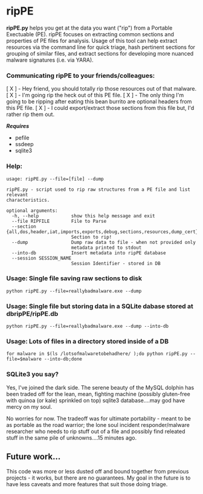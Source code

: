 ripPE
==========

**ripPE.py** helps you get at the data you want ("rip") from a Portable Exectuable (PE). ripPE focuses on extracting common sections and properties of PE files for analysis. Usage of this tool can help extract resources via the command line for quick triage, hash pertinent sections for grouping of similar files, and extract sections for developing more nuanced malware signatures (i.e. via YARA).

### Communicating ripPE to your friends/colleagues:
[ X ] - Hey friend, you should totally rip those resources out of that malware.
[ X ] - I'm going rip the heck out of this PE file.
[ X ] - The only thing I'm going to be ripping after eating this bean burrito are optional headers from this PE file.
[ X ] - I could export/extract those sections from this file but, I'd rather rip them out.

***Requires***
 * pefile
 * ssdeep
 * sqlite3

### Help:
```
usage: ripPE.py --file=[file] --dump

ripPE.py - script used to rip raw structures from a PE file and list relevant
characteristics.

optional arguments:
  -h, --help            show this help message and exit
  --file RIPFILE        File to Parse
  --section {all,dos,header,iat,imports,exports,debug,sections,resources,dump_cert}
                        Section to rip!
  --dump                Dump raw data to file - when not provided only
                        metadata printed to stdout
  --into-db             Insert metadata into ripPE database
  --session SESSION_NAME
                        Session Identifier - stored in DB
```

### Usage: Single file saving raw sections to disk
```
python ripPE.py --file=reallybadmalware.exe --dump
```

### Usage: Single file but storing data in a SQLite dabase stored at dbripPE/ripPE.db
```
python ripPE.py --file=reallybadmalware.exe --dump --into-db
```

### Usage: Lots of files in a directory stored inside of a DB
```
for malware in $(ls /lotsofmalwaretobehadhere/ );do python ripPE.py --file=$malware --into-db;done
```

### SQLite3 you say?
Yes, I've joined the dark side. The serene beauty of the MySQL dolphin has been traded off for the lean, mean, fighting machine (possibly gluten-free with quinoa (or kale) sprinkled on top) sqlite3 database....may god have mercy on my soul. 

No worries for now. The tradeoff was for ultimate portability - meant to be as portable as the road warrior; the lone soul incident responder/malware researcher who needs to rip stuff out of a file and possibly find releated stuff in the same pile of unknowns....15 minutes ago.

## Future work...
This code was more or less dusted off and bound together from previous projects - it works, but there are no guarantees. My goal in the future is to have less caveats and more features that suit those doing triage.
